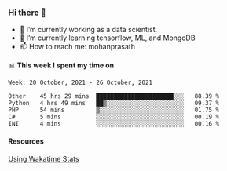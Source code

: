 ### Hi there 👋

- 🔭 I’m currently working as a data scientist.
- 🌱 I’m currently learning tensorflow, ML, and MongoDB
- 📫 How to reach me: mohanprasath

📊 **This week I spent my time on**
<!--START_SECTION:waka-->
```text
Week: 20 October, 2021 - 26 October, 2021

Other    45 hrs 29 mins  ██████████████████████░░░   88.39 % 
Python   4 hrs 49 mins   ██▒░░░░░░░░░░░░░░░░░░░░░░   09.37 % 
PHP      54 mins         ▒░░░░░░░░░░░░░░░░░░░░░░░░   01.75 % 
C#       5 mins          ░░░░░░░░░░░░░░░░░░░░░░░░░   00.19 % 
INI      4 mins          ░░░░░░░░░░░░░░░░░░░░░░░░░   00.16 % 
```
<!--END_SECTION:waka-->

#### Resources
[Using Wakatime Stats](https://github.com/marketplace/actions/waka-readme)
